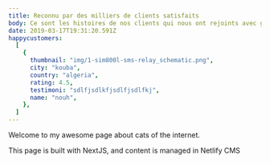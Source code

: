```yaml
---
title: Reconnu par des milliers de clients satisfaits
body: Ce sont les histoires de nos clients qui nous ont rejoints avec grand plaisir lors de l'utilisation de LIVE TRACKING PLUS
date: 2019-03-17T19:31:20.591Z
happycustomers:
  [
    {
      thumbnail: "img/1-sim800l-sms-relay_schematic.png",
      city: "kouba",
      country: "algeria",
      rating: 4.5,
      testimoni: "sdlfjsdlkfjsdlfjsdlfkj",
      name: "nouh",
    },
  ]
---
```


Welcome to my awesome page about cats of the internet.

This page is built with NextJS, and content is managed in Netlify CMS
